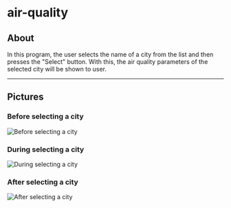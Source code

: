 # air-quality
## About
In this program, the user selects the name of a city from the list and then presses the "Select" button. With this, the air quality parameters of the selected city will be shown to user.
***
## Pictures
### Before selecting a city
![Before selecting a city](https://github.com/arimoa/air-quality/assets/134084996/ee1f9851-f1b4-415e-9b70-944213316c0b)

### During selecting a city
![During selecting a city](https://github.com/arimoa/air-quality/assets/134084996/925d96a5-9ed0-4072-bdac-085fce04e95a)

### After selecting a city
![After selecting a city](https://github.com/arimoa/air-quality/assets/134084996/ea0aafab-365e-43e1-a70f-bb3f0e0b28b8)
